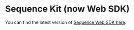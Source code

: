# Sequence Kit (now Web SDK)
You can find the latest version of [Sequence Web SDK here](https://github.com/0xsequence/web-sdk).

